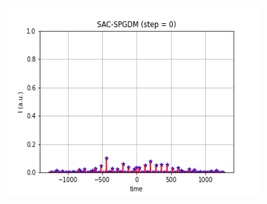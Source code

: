 
<img src="SAC-SPGDM_BadInit.gif" width="400" height="300" alt="SAC-SPGDM from bad initial point"/>
